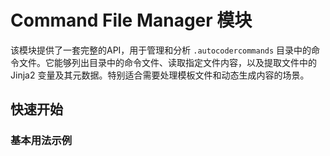 
# Command File Manager 模块

该模块提供了一套完整的API，用于管理和分析 `.autocodercommands` 目录中的命令文件。它能够列出目录中的命令文件、读取指定文件内容，以及提取文件中的 Jinja2 变量及其元数据。特别适合需要处理模板文件和动态生成内容的场景。

## 快速开始

### 基本用法示例




